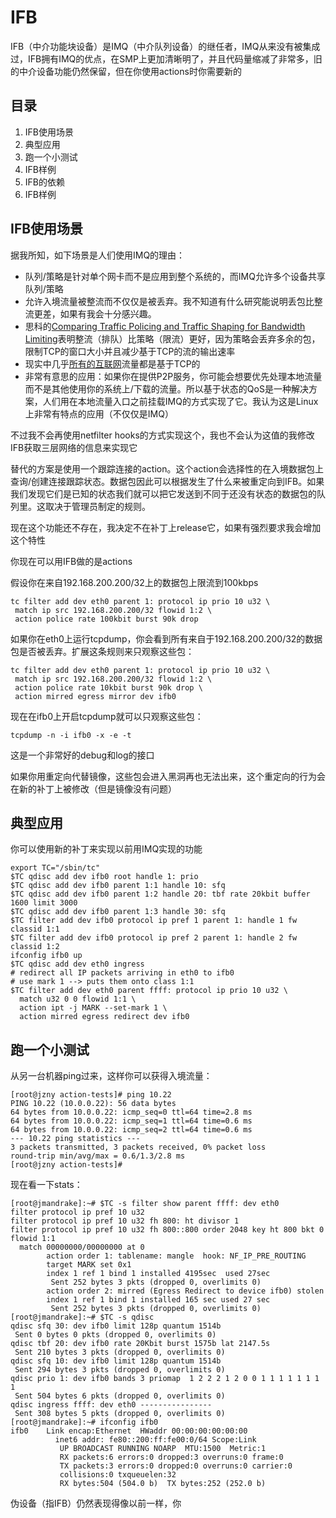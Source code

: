 # IFB
IFB（中介功能块设备）是IMQ（中介队列设备）的继任者，IMQ从来没有被集成过，IFB拥有IMQ的优点，在SMP上更加清晰明了，并且代码量缩减了非常多，旧的中介设备功能仍然保留，但在你使用actions时你需要新的

## 目录
1. IFB使用场景
2. 典型应用
3. 跑一个小测试
4. IFB样例
5. IFB的依赖
6. IFB样例

## IFB使用场景
据我所知，如下场景是人们使用IMQ的理由：

* 队列/策略是针对单个网卡而不是应用到整个系统的，而IMQ允许多个设备共享队列/策略
* 允许入境流量被整流而不仅仅是被丢弃。我不知道有什么研究能说明丢包比整流更差，如果有我会十分感兴趣。
* 思科的[Comparing Traffic Policing and Traffic Shaping for Bandwidth Limiting](http://www.cisco.com/c/en/us/support/docs/quality-of-service-qos/qos-policing/19645-policevsshape.html#selectioncriteria)表明整流（排队）比策略（限流）更好，因为策略会丢弃多余的包，限制TCP的窗口大小并且减少基于TCP的流的输出速率
* 现实中几乎[所有的互联网](http://www.caida.org/data/realtime/passive/?monitor=equinix-chicago-dirA)流量都是基于TCP的
* 非常有意思的应用：如果你在提供P2P服务，你可能会想要优先处理本地流量而不是其他使用你的系统上/下载的流量。所以基于状态的QoS是一种解决方案，人们用在本地流量入口之前挂载IMQ的方式实现了它。我认为这是Linux上非常有特点的应用（不仅仅是IMQ）

不过我不会再使用netfilter hooks的方式实现这个，我也不会认为这值的我修改IFB获取三层网络的信息来实现它

替代的方案是使用一个跟踪连接的action。这个action会选择性的在入境数据包上查询/创建连接跟踪状态。数据包因此可以根据发生了什么来被重定向到IFB。如果我们发现它们是已知的状态我们就可以把它发送到不同于还没有状态的数据包的队列里。这取决于管理员制定的规则。

现在这个功能还不存在，我决定不在补丁上release它，如果有强烈要求我会增加这个特性

你现在可以用IFB做的是actions

假设你在来自192.168.200.200/32上的数据包上限流到100kbps

```
tc filter add dev eth0 parent 1: protocol ip prio 10 u32 \
 match ip src 192.168.200.200/32 flowid 1:2 \
 action police rate 100kbit burst 90k drop
```

如果你在eth0上运行tcpdump，你会看到所有来自于192.168.200.200/32的数据包是否被丢弃。扩展这条规则来只观察这些包：

```
tc filter add dev eth0 parent 1: protocol ip prio 10 u32 \
 match ip src 192.168.200.200/32 flowid 1:2 \
 action police rate 10kbit burst 90k drop \
 action mirred egress mirror dev ifb0
```

现在在ifb0上开启tcpdump就可以只观察这些包：

```
tcpdump -n -i ifb0 -x -e -t
```

这是一个非常好的debug和log的接口

如果你用重定向代替镜像，这些包会进入黑洞再也无法出来，这个重定向的行为会在新的补丁上被修改（但是镜像没有问题）

## 典型应用
你可以使用新的补丁来实现以前用IMQ实现的功能

```
export TC="/sbin/tc"
$TC qdisc add dev ifb0 root handle 1: prio 
$TC qdisc add dev ifb0 parent 1:1 handle 10: sfq
$TC qdisc add dev ifb0 parent 1:2 handle 20: tbf rate 20kbit buffer 1600 limit 3000
$TC qdisc add dev ifb0 parent 1:3 handle 30: sfq                                
$TC filter add dev ifb0 protocol ip pref 1 parent 1: handle 1 fw classid 1:1
$TC filter add dev ifb0 protocol ip pref 2 parent 1: handle 2 fw classid 1:2
ifconfig ifb0 up
$TC qdisc add dev eth0 ingress
# redirect all IP packets arriving in eth0 to ifb0 
# use mark 1 --> puts them onto class 1:1
$TC filter add dev eth0 parent ffff: protocol ip prio 10 u32 \
  match u32 0 0 flowid 1:1 \
  action ipt -j MARK --set-mark 1 \
  action mirred egress redirect dev ifb0
```

## 跑一个小测试
从另一台机器ping过来，这样你可以获得入境流量：

```
[root@jzny action-tests]# ping 10.22
PING 10.22 (10.0.0.22): 56 data bytes
64 bytes from 10.0.0.22: icmp_seq=0 ttl=64 time=2.8 ms
64 bytes from 10.0.0.22: icmp_seq=1 ttl=64 time=0.6 ms
64 bytes from 10.0.0.22: icmp_seq=2 ttl=64 time=0.6 ms
--- 10.22 ping statistics ---
3 packets transmitted, 3 packets received, 0% packet loss
round-trip min/avg/max = 0.6/1.3/2.8 ms
[root@jzny action-tests]#
```

现在看一下stats：

```
[root@jmandrake]:~# $TC -s filter show parent ffff: dev eth0
filter protocol ip pref 10 u32 
filter protocol ip pref 10 u32 fh 800: ht divisor 1 
filter protocol ip pref 10 u32 fh 800::800 order 2048 key ht 800 bkt 0 flowid 1:1 
  match 00000000/00000000 at 0
        action order 1: tablename: mangle  hook: NF_IP_PRE_ROUTING 
        target MARK set 0x1  
        index 1 ref 1 bind 1 installed 4195sec  used 27sec 
         Sent 252 bytes 3 pkts (dropped 0, overlimits 0) 
        action order 2: mirred (Egress Redirect to device ifb0) stolen
        index 1 ref 1 bind 1 installed 165 sec used 27 sec
         Sent 252 bytes 3 pkts (dropped 0, overlimits 0) 
[root@jmandrake]:~# $TC -s qdisc
qdisc sfq 30: dev ifb0 limit 128p quantum 1514b 
 Sent 0 bytes 0 pkts (dropped 0, overlimits 0) 
qdisc tbf 20: dev ifb0 rate 20Kbit burst 1575b lat 2147.5s 
 Sent 210 bytes 3 pkts (dropped 0, overlimits 0) 
qdisc sfq 10: dev ifb0 limit 128p quantum 1514b 
 Sent 294 bytes 3 pkts (dropped 0, overlimits 0) 
qdisc prio 1: dev ifb0 bands 3 priomap  1 2 2 2 1 2 0 0 1 1 1 1 1 1 1 1
 Sent 504 bytes 6 pkts (dropped 0, overlimits 0) 
qdisc ingress ffff: dev eth0 ---------------- 
 Sent 308 bytes 5 pkts (dropped 0, overlimits 0) 
[root@jmandrake]:~# ifconfig ifb0
ifb0    Link encap:Ethernet  HWaddr 00:00:00:00:00:00  
          inet6 addr: fe80::200:ff:fe00:0/64 Scope:Link
           UP BROADCAST RUNNING NOARP  MTU:1500  Metric:1
           RX packets:6 errors:0 dropped:3 overruns:0 frame:0
           TX packets:3 errors:0 dropped:0 overruns:0 carrier:0
           collisions:0 txqueuelen:32 
           RX bytes:504 (504.0 b)  TX bytes:252 (252.0 b)
```

伪设备（指IFB）仍然表现得像以前一样，你




